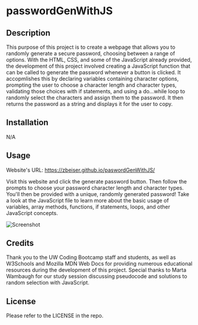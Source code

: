 # passwordGenWithJS

## Description
This purpose of this project is to create a webpage that allows you to randomly generate a secure password, choosing between a range of options. With the HTML, CSS, and some of the JavaScript already provided, the development of this project involved creating a JavaScript function that can be called to generate the password whenever a button is clicked. It accopmlishes this by declaring variables containing character options, prompting the user to choose a character length and character types, validating those choices with if statements, and using a do...while loop to randomly select the characters and assign them to the password. It then returns the password as a string and displays it for the user to copy.

## Installation
N/A

## Usage
Website's URL: https://zbeiser.github.io/paswordGenWithJS/

Visit this website and click the generate password button. Then follow the prompts to choose your password character length and character types. You'll then be provided with a unique, randomly generated password! Take a look at the JavaScript file to learn more about the basic usage of variables, array methods, functions, if statements, loops, and other JavaScript concepts.

![Screenshot](https://github.com/zbeiser/paswordGenWithJS/blob/main/passwordGen-Screenshot.png?raw=true)

## Credits
Thank you to the UW Coding Bootcamp staff and students, as well as W3Schools and Mozilla MDN Web Docs for providing numerous educational resources during the development of this project. Special thanks to Marta Wambaugh for our study session discussing pseudocode and solutions to random selection with JavaScript.

## License
Please refer to the LICENSE in the repo.
